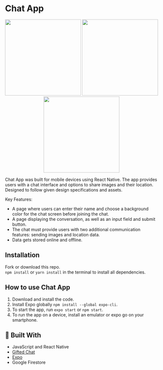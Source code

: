 # Chat App
<p align="center">
<img height="250" src="https://i.imgur.com/knjYNs7.png" >
<img height="250" src="https://i.imgur.com/xszoMgE.png" >
<img height="250" src="https://i.imgur.com/SIZcXLH.png" >
</p>

Chat App was built for mobile devices using React Native. The app
provides users with a chat interface and options to share images and their
location. Designed to follow given design specifications and assets. 

Key Features:
- A page where users can enter their name and choose a background color for the chat screen before joining the chat.
- A page displaying the conversation, as well as an input field and submit button.
- The chat must provide users with two additional communication features: sending images and location data.
- Data gets stored online and offline.

## Installation
Fork or download this repo.  
`npm install` or `yarn install` in the terminal to install all dependencies.

## How to use Chat App
1. Download and install the code.
2. Install Expo globally `npm install --global expo-cli`.
3. To start the app, run `expo start` or `npm start`.
4. To run the app on a device, install an emulator or expo go on your smartphone.

## 🔨 Built With
- JavaScript and React Native
- [Gifted Chat](https://github.com/FaridSafi/react-native-gifted-chat)
- [Expo](https://expo.dev/)
- Google Firestore
